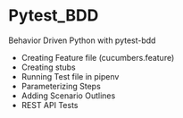 # Pytest_BDD
Behavior Driven Python with pytest-bdd
* Creating Feature file (cucumbers.feature)
* Creating stubs
* Running Test file in pipenv
* Parameterizing Steps
* Adding Scenario Outlines
* REST API Tests
